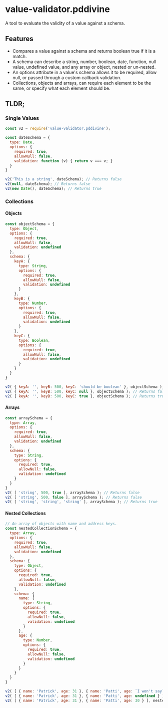 # value-validator.pddivine
A tool to evaluate the validity of a value against a schema.

## Features
* Compares a value against a schema and returns boolean true if it is a match. 
* A schema can describe a string, number, boolean, date, function, null value, undefined value, and any array or object, nested or un-nested. 
* An options attribute in a value's schema allows it to be required, allow null, or passed through a custom callback validation.
* Collections, objects and arrays, can require each element to be the same, or specify what each element should be.

## TLDR;
### Single Values
```javascript
const v2 = require('value-validator.pddivine');

const dateSchema = {
  type: Date,
  options: {
    required: true,
    allowNull: false,
    validation: function (v) { return v === v; }
  }
}

v2('This is a string', dateSchema); // Returns false
v2(null, dateSchema); // Returns false
v2(new Date(), dateSchema); // Returns true

```
### Collections

#### Objects

```javascript
const objectSchema = {
  type: Object,
  options: {
    required: true,
    allowNull: false,
    validation: undefined
  },
  schema: {
    keyA: {
      type: String,
      options: {
        required: true,
        allowNull: false,
        validation: undefined
      }
    },
    keyB: {
      type: Number,
      options: {
        required: true,
        allowNull: false,
        validation: undefined
      }
    },
    keyC: {
      type: Boolean,
      options: {
        required: true,
        allowNull: false,
        validation: undefined
      }
    }
  }
}

v2( { keyA: '', keyB: 500, keyC: 'should be boolean' }, objectSchema ); // Returns false
v2( { keyA: '', keyB: 500, keyC: null }, objectSchema ); // Returns false
v2( { keyA: '', keyB: 500, keyC: true }, objectSchema ); // Returns true

```

#### Arrays
```javascript
const arraySchema = {
  type: Array,
  options: {
    required: true,
    allowNull: false,
    validation: undefined
  },
  schema: {
    type: String,
    options: {
      required: true,
      allowNull: false,
      validation: undefined
    }
  }
}
v2( [ 'string', 500, true ], arraySchema ); // Returns false
v2( [ 'string', 500, false ], arraySchema ); // Returns false
v2( [ 'string', 'string', 'string' ], arraySchema ); // Returns true

```
#### Nested Collections
```javascript
// An array of objects with name and address keys.
const nestedCollectionSchema = {
  type: Array,
  options: {
    required: true,
    allowNull: false,
    validation: undefined
  },
  schema: {
    type: Object,
    options: {
      required: true,
      allowNull: false,
      validation: undefined
    },
    schema: {
      name: {
        type: String,
        options: {
          required: true,
          allowNull: false,
          validation: undefined
        }
      },
      age: {
        type: Number,
        options: {
          required: true,
          allowNull: false,
          validation: undefined
        }
      }
    }
  }
}

v2( [ { name: 'Patrick', age: 31 }, { name: 'Patti', age: `I won't say` } ], nestedCollectionSchema ); // Returns false
v2( [ { name: 'Patrick', age: 31 }, { name: 'Patti', age: undefined } ], nestedCollectionSchema ); // Returns false
v2( [ { name: 'Patrick', age: 31 }, { name: 'Patti', age: 30 } ], nestedCollectionSchema ); // Returns true

```